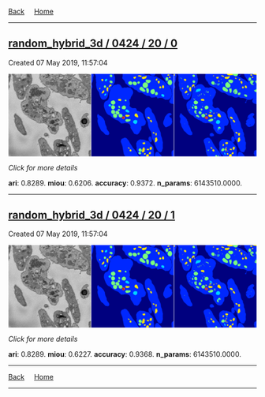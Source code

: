 
[Back](..)&nbsp;&nbsp;&nbsp;&nbsp;&nbsp;[Home](https://leapmanlab.github.io/snapshots)

---

<div class="summary"><a href="0"><h2>random_hybrid_3d / 0424 / 20 / 0</h2></a><p>Created 07 May 2019, 11:57:04
</p><a href="0"><img src="0/media/summary.png" align="center"></a><p>
<i>Click for more details</i>
</p></div>

**ari**: 0.8289. **miou**: 0.6206. **accuracy**: 0.9372. **n_params**: 6143510.0000. 

---

<div class="summary"><a href="1"><h2>random_hybrid_3d / 0424 / 20 / 1</h2></a><p>Created 07 May 2019, 11:57:04
</p><a href="1"><img src="1/media/summary.png" align="center"></a><p>
<i>Click for more details</i>
</p></div>

**ari**: 0.8289. **miou**: 0.6227. **accuracy**: 0.9368. **n_params**: 6143510.0000. 

---

[Back](..)&nbsp;&nbsp;&nbsp;&nbsp;&nbsp;[Home](https://leapmanlab.github.io/snapshots)

---